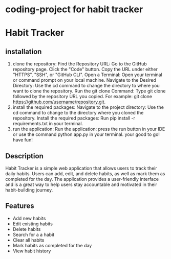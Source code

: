 # coding-project for habit tracker

# Habit Tracker
## installation
1. clone the repository:
    Find the Repository URL:
    Go to the GitHub repository page. 
    Click the "Code" button. 
    Copy the URL under either "HTTPS", "SSH", or "GitHub CLI". 
    Open a Terminal:
    Open your terminal or command prompt on your local machine. 
    Navigate to the Desired Directory:
    Use the cd command to change the directory to where you want to clone the repository. 
    Run the git clone Command: 
    Type git clone followed by the repository URL you copied. 
    For example: git clone https://github.com/username/repository.git. 
2. install the required packages:
    Navigate to the project directory:
    Use the cd command to change to the directory where you cloned the repository. 
    Install the required packages:
    Run pip install -r requirements.txt in your terminal.
3. run the application:
    Run the application:
    press the run button in your IDE or use the command python app.py in your terminal.
    your good to go! have fun!

## Description
Habit Tracker is a simple web application that allows users to track their daily habits. Users can add, edit, and delete habits, as well as mark them as completed for the day. The application provides a user-friendly interface and is a great way to help users stay accountable and motivated in their habit-building journey.
## Features
- Add new habits
- Edit existing habits
- Delete habits
- Search for a a habit
- Clear all habits
- Mark habits as completed for the day
- View habit history
